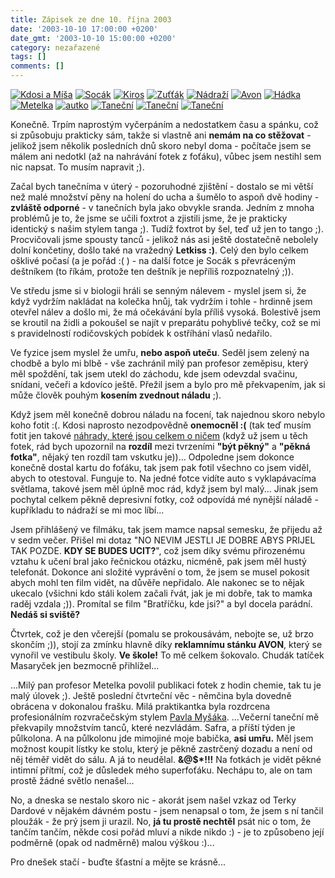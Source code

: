 ```yaml
---
title: Zápisek ze dne 10. října 2003
date: '2003-10-10 17:00:00 +0200'
date_gmt: '2003-10-10 15:00:00 +0200'
category: nezařazené
tags: []
comments: []
---
```

<div >  <a href="/assets/migrated/old-images/kdosiamysa.jpg"><img alt="Kdosi a Míša" src="/assets/migrated/old-images/kdosiamysa.jpg"></a>  <a href="/assets/migrated/old-images/socak2.jpg"><img alt="Socák" src="/assets/migrated/old-images/socak2.jpg"></a>  <a href="/assets/migrated/old-images/kiros.jpg"><img alt="Kiros" src="/assets/migrated/old-images/kiros.jpg"></a>  <a href="/assets/migrated/old-images/zuttak.jpg"><img alt="Zuťťák" src="/assets/migrated/old-images/zuttak.jpg"></a>  <a href="/assets/migrated/old-images/nadrazi.jpg"><img alt="Nádraží" src="/assets/migrated/old-images/nadrazi.jpg"></a>  <a href="/assets/migrated/old-images/avon.jpg"><img alt="Avon" src="/assets/migrated/old-images/avon.jpg"></a>  <a href="/assets/migrated/old-images/hadka.jpg"><img alt="Hádka" src="/assets/migrated/old-images/hadka.jpg"></a>  <a href="/assets/migrated/old-images/metelka.jpg"><img alt="Metelka" src="/assets/migrated/old-images/metelka.jpg"></a>  <a href="/assets/migrated/old-images/autko.jpg"><img alt="autko" src="/assets/migrated/old-images/autko.jpg"></a>  <a href="/assets/migrated/old-images/tanec1.jpg"><img alt="Taneční" src="/assets/migrated/old-images/tanec1.jpg"></a>  <a href="/assets/migrated/old-images/tanec2.jpg"><img alt="Taneční" src="/assets/migrated/old-images/tanec2.jpg"></a>  <a href="/assets/migrated/old-images/tanec3.jpg"><img alt="Taneční" src="/assets/migrated/old-images/tanec3.jpg"></a>  </div>
<p>Konečně. Trpím naprostým vyčerpáním a nedostatkem času a spánku, což si způsobuju prakticky sám,  takže si vlastně ani <strong>nemám na co stěžovat</strong> - jelikož jsem několik posledních dnů skoro nebyl doma - počítače jsem  se málem ani nedotkl (až na nahrávání fotek z foťáku), vůbec jsem nestihl sem nic napsat. To musím napravit  ;).</p>
<p>Začal bych tanečníma v úterý - pozoruhodné zjištění - dostalo se mi větší než malé množství pěny  na holení do ucha a šumělo to aspoň dvě hodiny - <strong>zvláště odporné</strong> - v tanečních byla jako  obvykle sranda. Jedním z mnoha problémů je to, že jsme se učili foxtrot a zjistili jsme, že je prakticky  identický s našim stylem tanga ;). Tudíž foxtrot by šel, teď už jen to tango ;). Procvičovali jsme  spousty tanců - jelikož nás asi ještě dostatečně nebolely dolní končetiny, došlo také na vražedný  <strong>Letkiss :)</strong>. Celý den bylo celkem ošklivé počasí (a je pořád :( ) - na další fotce je Socák s převráceným  deštníkem (to říkám, protože ten deštník je nepříliš rozpoznatelný ;)).</p>
<p>Ve středu jsme si v biologii hráli se senným nálevem - myslel jsem si, že když vydržím nakládat  na kolečka hnůj, tak vydržím i tohle - hrdinně jsem otevřel nálev a došlo mi, že má očekávání  byla příliš vysoká. Bolestivě jsem se kroutil na židli a pokoušel se najít v preparátu pohyblivé  tečky, což se mi s pravidelností rodičovských pobídek k ostříhání vlasů nedařilo.</p>
<p>Ve fyzice jsem myslel že umřu, <strong>nebo aspoň uteču</strong>. Seděl jsem zelený na chodbě a bylo mi blbě -  vše zachránil milý pan profesor zeměpisu, který měl spoždění, tak jsem utekl do záchodu,  kde jsem odevzdal svačinu, snídani, večeři a kdovíco ještě. Přežil jsem a bylo pro mě překvapením,  jak si může člověk pouhým <strong>kosením zvednout náladu</strong> ;).</p>
<p>Když jsem měl konečně dobrou náladu na focení, tak najednou skoro nebylo koho fotit :(.  Kdosi naprosto nezodpovědně <strong>onemocněl :(</strong> (tak teď musím fotit jen takové  <a href="/assets/migrated/old-images/spz.jpg">náhrady, které jsou celkem o ničem</a> (když už jsem u těch fotek,  rád bych upozornil na <strong>rozdíl</strong> mezi tvrzeními <strong>"být pěkný"</strong> a <strong>"pěkná fotka"</strong>,  nějaký ten rozdíl tam vskutku je))... Odpoledne jsem dokonce  konečně dostal kartu do foťáku, tak jsem pak fotil všechno co jsem viděl, abych to otestoval. Funguje to.  Na jedné fotce vidíte auto s vyklapávacíma světlama, takové jsem měl úplně moc rád, když jsem byl malý...  Jinak jsem pochytal celkem pěkně depresivní fotky, což odpovídá mé nynější náladě - kupříkladu to nádraží  se mi moc líbí...</p>
<p>Jsem přihlášený ve filmáku, tak jsem mamce napsal semesku, že přijedu až v sedm večer. Přišel mi dotaz  "NO NEVIM JESTLI JE DOBRE ABYS PRIJEL TAK POZDE. <strong>KDY SE BUDES UCIT?</strong>", což jsem díky svému přirozenému  vztahu k učení bral jako řečnickou otázku, nicméně, pak jsem měl hustý telefonát.  Dokonce ani složité vyprávění o tom, že jsem se musel pokosit abych mohl ten film vidět,  na důvěře nepřidalo. Ale nakonec se to nějak ukecalo (všichni kdo stáli kolem začali řvát,  jak je mi dobře, tak to mamka raděj vzdala ;)). Promítal se film "Bratříčku, kde jsi?" a byl  docela parádní. <strong>Nedáš si sviště?</strong></p>
<p>Čtvrtek, což je den včerejší (pomalu se prokousávám, nebojte se, už brzo skončím ;)), stojí za  zmínku hlavně díky <strong>reklamnímu stánku AVON</strong>, který se vynořil ve vestibulu školy. <strong>Ve škole!</strong> To mě celkem  šokovalo. Chudák tatíček Masaryček jen bezmocně přihlížel...</p>
<p>...Milý pan profesor Metelka povolil publikaci fotek z hodin chemie, tak tu je malý úlovek ;).  Ještě poslední čtvrteční věc - němčina byla dovedně obrácena v dokonalou frašku. Milá  praktikantka byla rozdrcena profesionálním rozvračečským stylem  <a href="/assets/migrated/old-images/okoboli.jpg">Pavla Myšáka</a>. ...Večerní taneční mě překvapily množstvím  tanců, které nezvládám. Safra, a příští týden je půlkolona. A na půlkolonu jde  mimojiné moje babička, <strong>asi umřu.</strong> Měl jsem možnost koupit lístky ke stolu, který je pěkně  zastrčený dozadu a není od něj téměř vidět do sálu. A já to neudělal. <strong>&@$*!!!</strong> Na fotkách  je vidět pěkné intimní přítmí, což je důsledek mého superfoťáku. Nechápu to, ale on tam prostě  žádné světlo nenašel...</p>
<p>No, a dneska se nestalo skoro nic - akorát jsem našel vzkaz od Terky Dardové v nějakém dávném  postu - jsem nenapsal o tom, že jsem s ní tančil ploužák - že prý jsem ji urazil. No, <strong>já tu prostě  nechtěl</strong> psát nic o tom, že tančím tančím, někde cosi pořád mluví a nikde nikdo :) - je to způsobeno  její podměrně (opak od nadměrně) malou výškou :)...</p>
<p>Pro dnešek stačí - buďte šťastní a mějte se krásně...</p>

